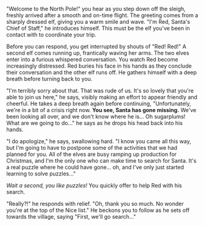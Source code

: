 "Welcome to the North Pole!" you hear as you step down off the sleigh, freshly arrived after a smooth and on-time flight. The greeting comes from a sharply dressed elf, giving you a warm smile and wave. "I'm Red, Santa's Chief of Staff," he introduces himself. This must be the elf you've been in contact with to coordinate your trip.

Before you can respond, you get interrupted by shouts of "Red! Red!" A second elf comes running up, frantically waving her arms. The two elves enter into a furious whispered conversation. You watch Red become increasingly distressed. Red buries his face in his hands as they conclude their conversation and the other elf runs off. He gathers himself with a deep breath before turning back to you.

"I'm terribly sorry about that. That was rude of us. It's so lovely that you're able to join us here," he says, visibly making an effort to appear friendly and cheerful. He takes a deep breath again before continuing, "Unfortunately, we're in a bit of a crisis right now. **You see, Santa has gone missing.** We've been looking all over, and we don't know where he is... Oh sugarplums! What are we going to do…" he says as he drops his head back into his hands.

"I do apologize," he says, swallowing hard. "I know you came all this way, but I'm going to have to postpone some of the activities that we had planned for you. All of the elves are busy ramping up production for Christmas, and I'm the only one who can make time to search for Santa. It's a real puzzle where he could have gone… oh, and I've only just started learning to solve puzzles..."

_Wait a second, you like puzzles!_ You quickly offer to help Red with his search.

"Really?!" he responds with relief. "Oh, thank you so much. No wonder you're at the top of the Nice list." He beckons you to follow as he sets off towards the village, saying "First, we'll go search…"
